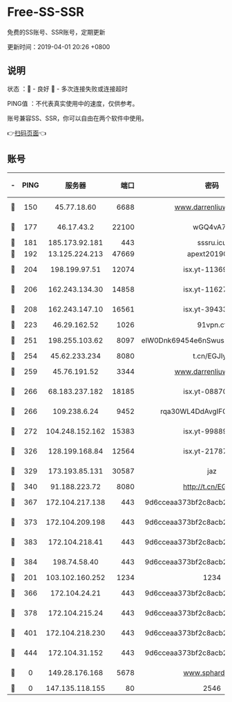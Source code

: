 # Free-SS-SSR

免费的SS账号、SSR账号，定期更新

更新时间：2019-04-01 20:26 +0800

## 说明

状态     ：🙂 - 良好 🙁 - 多次连接失败或连接超时

PING值   ：不代表真实使用中的速度，仅供参考。

账号兼容SS、SSR，你可以自由在两个软件中使用。

👉[扫码页面](https://liesauer.github.io/Free-SS-SSR/)👈

## 账号

|-|PING|服务器|端口|密码|加密方式|区域|
|:----:|:----:|:-----:|-----:|:----:|:----:|:----:|
|🙂|150|45.77.18.60|6688|www.darrenliuwei.com|aes-256-cfb|JP|
|🙂|177|46.17.43.2|22100|wGQ4vA7D|aes-256-gcm|RU|
|🙂|181|185.173.92.181|443|sssru.icu|rc4-md5|RU|
|🙂|192|13.125.224.213|47669|apext2019001|chacha20|KR|
|🙂|204|198.199.97.51|12074|isx.yt-11369443|aes-256-cfb|US|
|🙂|206|162.243.134.30|14858|isx.yt-11627197|aes-256-cfb|US|
|🙂|208|162.243.147.10|16561|isx.yt-39433052|aes-256-cfb|US|
|🙂|223|46.29.162.52|1026|91vpn.cf|rc4-md5|RU|
|🙂|251|198.255.103.62|8097|eIW0Dnk69454e6nSwuspv9DmS201tQ0D|aes-256-cfb|US|
|🙂|254|45.62.233.234|8080|t.cn/EGJIyrl|rc4-md5|CA|
|🙂|259|45.76.191.52|3344|www.darrenliuwei.com|aes-256-cfb|AU|
|🙂|266|68.183.237.182|18185|isx.yt-08870864|aes-256-cfb|SG|
|🙂|266|109.238.6.24|9452|rqa30WL4DdAvgIFG6Fs3znzTa|aes-256-cfb|FR|
|🙂|272|104.248.152.162|15383|isx.yt-99889610|aes-256-cfb|SG|
|🙂|326|128.199.168.84|12564|isx.yt-21787418|aes-256-cfb|SG|
|🙂|329|173.193.85.131|30587|jaz|aes-256-cfb|US|
|🙂|340|91.188.223.72|8080|http://t.cn/EGJIyrl|rc4-md5|RU|
|🙂|367|172.104.217.138|443|9d6cceaa373bf2c8acb22e60b6a58be6|aes-256-cfb|US|
|🙂|373|172.104.209.198|443|9d6cceaa373bf2c8acb22e60b6a58be6|aes-256-cfb|US|
|🙂|383|172.104.218.41|443|9d6cceaa373bf2c8acb22e60b6a58be6|aes-256-cfb|US|
|🙂|384|198.74.58.40|443|9d6cceaa373bf2c8acb22e60b6a58be6|aes-256-cfb|US|
|🙂|201|103.102.160.252|1234|1234|rc4-md5|JP|
|🙂|366|172.104.24.21|443|9d6cceaa373bf2c8acb22e60b6a58be6|aes-256-cfb|US|
|🙂|378|172.104.215.24|443|9d6cceaa373bf2c8acb22e60b6a58be6|aes-256-cfb|US|
|🙂|401|172.104.218.230|443|9d6cceaa373bf2c8acb22e60b6a58be6|aes-256-cfb|US|
|🙂|444|172.104.31.152|443|9d6cceaa373bf2c8acb22e60b6a58be6|aes-256-cfb|US|
|🙁|0|149.28.176.168|5678|www.sphard.com|aes-256-cfb|SG|
|🙁|0|147.135.118.155|80|2546|chacha20|US|
